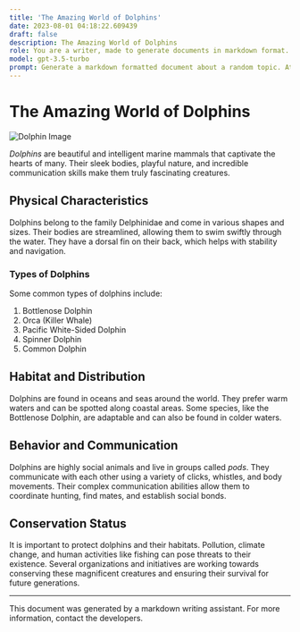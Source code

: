 ```yaml
---
title: 'The Amazing World of Dolphins'
date: 2023-08-01 04:18:22.609439
draft: false
description: The Amazing World of Dolphins
role: You are a writer, made to generate documents in markdown format. It is very important that all of the documents you generate are in valid markdown format.
model: gpt-3.5-turbo
prompt: Generate a markdown formatted document about a random topic. At the bottom, include a disclaimer explaining that the document was generated by you. The first line of the document should be the title. Make sure that the entire document is in proper markdown format, using a mix of various tags to make the document visually appealing.
---
```


# The Amazing World of Dolphins

![Dolphin Image](https://example.com/dolphin.jpg)

*Dolphins* are beautiful and intelligent marine mammals that captivate the hearts of many. Their sleek bodies, playful nature, and incredible communication skills make them truly fascinating creatures.

## Physical Characteristics

Dolphins belong to the family Delphinidae and come in various shapes and sizes. Their bodies are streamlined, allowing them to swim swiftly through the water. They have a dorsal fin on their back, which helps with stability and navigation.

### Types of Dolphins

Some common types of dolphins include:

1. Bottlenose Dolphin
2. Orca (Killer Whale)
3. Pacific White-Sided Dolphin
4. Spinner Dolphin
5. Common Dolphin

## Habitat and Distribution

Dolphins are found in oceans and seas around the world. They prefer warm waters and can be spotted along coastal areas. Some species, like the Bottlenose Dolphin, are adaptable and can also be found in colder waters.

## Behavior and Communication

Dolphins are highly social animals and live in groups called *pods*. They communicate with each other using a variety of clicks, whistles, and body movements. Their complex communication abilities allow them to coordinate hunting, find mates, and establish social bonds.

## Conservation Status

It is important to protect dolphins and their habitats. Pollution, climate change, and human activities like fishing can pose threats to their existence. Several organizations and initiatives are working towards conserving these magnificent creatures and ensuring their survival for future generations.

---

This document was generated by a markdown writing assistant. For more information, contact the developers.